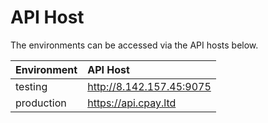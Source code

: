 # API Host
The environments can be accessed via the API hosts below.

| Environment | API Host |
| :---- | :---- |
| testing | http://8.142.157.45:9075 |
| production | https://api.cpay.ltd |

